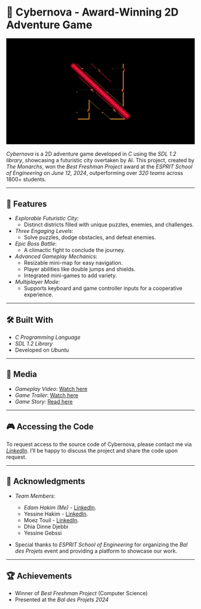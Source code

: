 # 🚀 Cybernova - Award-Winning 2D Adventure Game

<p align="left">
    <img src="CybernovaGlitch.gif" alt="Cybernova" width="800" />
</p>

*Cybernova* is a 2D adventure game developed in *C* using the *SDL 1.2 library*, showcasing a futuristic city overtaken by AI. This project, created by *The Monarchs*, won the *Best Freshman Project* award at the *ESPRIT School of Engineering* on *June 12, 2024*, outperforming over *320 teams* across 1800+ students.

---

## 🌟 Features
- *Explorable Futuristic City*:
  - Distinct districts filled with unique puzzles, enemies, and challenges.
- *Three Engaging Levels*:
  - Solve puzzles, dodge obstacles, and defeat enemies.
- *Epic Boss Battle*:
  - A climactic fight to conclude the journey.
- *Advanced Gameplay Mechanics*:
  - Resizable mini-map for easy navigation.
  - Player abilities like double jumps and shields.
  - Integrated mini-games to add variety.
- *Multiplayer Mode*:
  - Supports keyboard and game controller inputs for a cooperative experience.

---

## 🛠️ Built With
- *C Programming Language*
- *SDL 1.2 Library*
- Developed on *Ubuntu*

---

## 🎥 Media
- *Gameplay Video*: [Watch here](https://drive.google.com/file/d/1KMyVjOlyzcToQ_QF9gGFoggQ_MqhyujK/view)
- *Game Trailer*: [Watch here](https://lnkd.in/d3hXgxmv)
- *Game Story*: [Read here](https://lnkd.in/dFAFD3jW)

---

## 🎮 Accessing the Code

To request access to the source code of Cybernova, please contact me via *[LinkedIn](https://www.linkedin.com/in/edamhakim/)*. I’ll be happy to discuss the project and share the code upon request.

---

## 🤝 Acknowledgments
- *Team Members*:
  - *Edam Hakim (Me)* - [LinkedIn](https://www.linkedin.com/in/edamhakim/).   
  - Yessine Hakim  - [LinkedIn](https://www.linkedin.com/in/yessinehakim/).    
  - Moez Touil  - [LinkedIn](https://www.linkedin.com/in/moeztouil/). 
  - Dhia Dinne Djebbi  
  - Yessine Gebssi  

- Special thanks to *ESPRIT School of Engineering* for organizing the *Bal des Projets* event and providing a platform to showcase our work.

---

## 🏆 Achievements
- Winner of *Best Freshman Project* (Computer Science)  
- Presented at the *Bal des Projets 2024*
